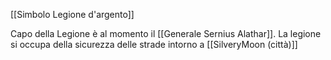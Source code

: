[[Simbolo Legione d'argento]]

Capo della Legione è al momento il [[Generale Sernius Alathar]].
La legione si occupa della sicurezza delle strade intorno a [[SilveryMoon (città)]]
